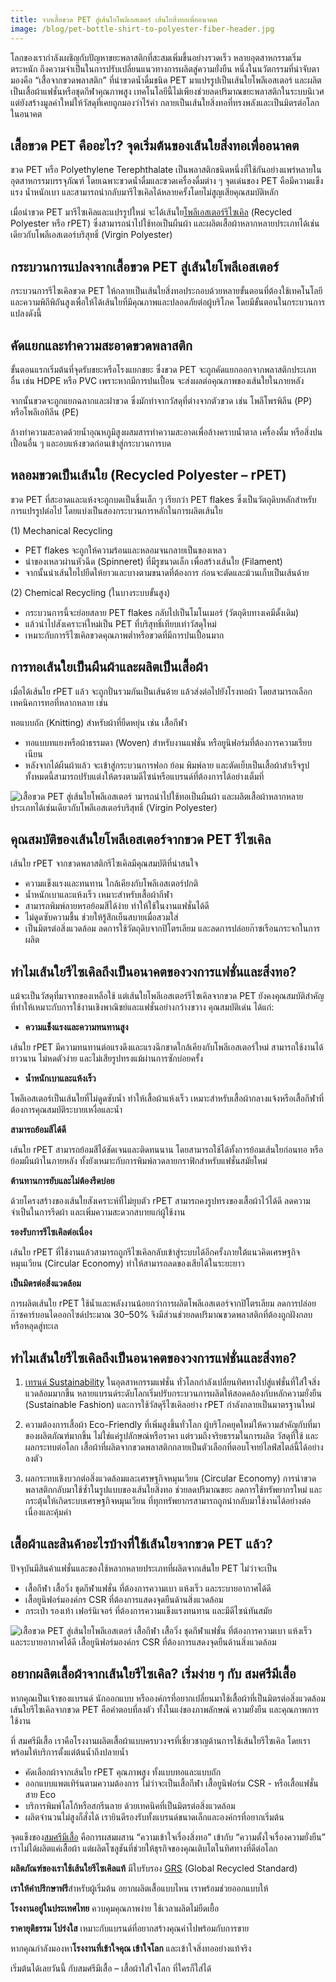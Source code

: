 ```yaml
---
title: จากเสื้อขวด PET สู่เส้นใยโพลีเอสเตอร์ เส้นใยสิ่งทอเพื่ออนาคต
image: /blog/pet-bottle-shirt-to-polyester-fiber-header.jpg
---
```


โลกของเรากำลังเผชิญกับปัญหาขยะพลาสติกที่สะสมเพิ่มขึ้นอย่างรวดเร็ว หลายอุตสาหกรรมเริ่มตระหนัก ถึงความจำเป็นในการปรับเปลี่ยนแนวทางการผลิตสู่ความยั่งยืน หนึ่งในนวัตกรรมที่น่าจับตามองคือ “เสื้อจากขวดพลาสติก” ที่นำขวดน้ำดื่มชนิด PET มาแปรรูปเป็นเส้นใยโพลีเอสเตอร์ และผลิตเป็นเสื้อผ้าแฟชั่นหรือชุดกีฬาคุณภาพสูง เทคโนโลยีนี้ไม่เพียงช่วยลดปริมาณขยะพลาสติกในระบบนิเวศ แต่ยังสร้างมูลค่าใหม่ให้วัสดุที่เคยถูกมองว่าไร้ค่า กลายเป็นเส้นใยสิ่งทอที่ทรงพลังและเป็นมิตรต่อโลกในอนาคต

## เสื้อขวด PET คืออะไร? จุดเริ่มต้นของเส้นใยสิ่งทอเพื่ออนาคต

ขวด PET หรือ Polyethylene Terephthalate เป็นพลาสติกชนิดหนึ่งที่ใช้กันอย่างแพร่หลายในอุตสาหกรรมบรรจุภัณฑ์ โดยเฉพาะขวดน้ำดื่มและขวดเครื่องดื่มต่าง ๆ จุดเด่นของ PET คือมีความแข็งแรง น้ำหนักเบา และสามารถนำกลับมารีไซเคิลได้หลายครั้งโดยไม่สูญเสียคุณสมบัติหลัก 

เมื่อนำขวด PET มารีไซเคิลและแปรรูปใหม่ จะได้เส้นใย[โพลีเอสเตอร์รีไซเคิล](/what-is-polyester-fabric-used-for) (Recycled Polyester หรือ rPET) ซึ่งสามารถนำไปใช้ทอเป็นผืนผ้า และผลิตเสื้อผ้าหลากหลายประเภทได้เช่นเดียวกับโพลีเอสเตอร์บริสุทธิ์ (Virgin Polyester)

## กระบวนการแปลงจากเสื้อขวด PET สู่เส้นใยโพลีเอสเตอร์

กระบวนการรีไซเคิลขวด PET ให้กลายเป็นเส้นใยสิ่งทอประกอบด้วยหลายขั้นตอนที่ต้องใช้เทคโนโลยี และความพิถีพิถันสูงเพื่อให้ได้เส้นใยที่มีคุณภาพและปลอดภัยต่อผู้บริโภค โดยมีขั้นตอนในกระบวนการแปลงดังนี้

## คัดแยกและทำความสะอาดขวดพลาสติก

ขั้นตอนแรกเริ่มต้นที่จุดรับขยะหรือโรงแยกขยะ ซึ่งขวด PET จะถูกคัดแยกออกจากพลาสติกประเภทอื่น เช่น HDPE หรือ PVC เพราะหากมีการปนเปื้อน จะส่งผลต่อคุณภาพของเส้นใยในภายหลัง 

จากนั้นขวดจะถูกแยกฉลากและฝาขวด ซึ่งมักทำจากวัสดุที่ต่างจากตัวขวด เช่น โพลีโพรพิลีน (PP) หรือโพลีเอทิลีน (PE) 

ล้างทำความสะอาดด้วยน้ำอุณหภูมิสูงผสมสารทำความสะอาดเพื่อล้างคราบน้ำตาล เครื่องดื่ม หรือสิ่งปนเปื้อนอื่น ๆ และอบแห้งขวดก่อนเข้าสู่กระบวนการบด

## หลอมขวดเป็นเส้นใย (Recycled Polyester – rPET)

ขวด PET ที่สะอาดและแห้งจะถูกบดเป็นชิ้นเล็ก ๆ เรียกว่า PET flakes ซึ่งเป็นวัตถุดิบหลักสำหรับการแปรรูปต่อไป โดยแบ่งเป็นสองกระบวนการหลักในการผลิตเส้นใย

(1) Mechanical Recycling

- PET flakes จะถูกให้ความร้อนและหลอมจนกลายเป็นของเหลว
- นำของเหลวผ่านหัวฉีด (Spinneret) ที่มีรูขนาดเล็ก เพื่อสร้างเส้นใย (Filament)
- จากนั้นนำเส้นใยไปยืดให้ยาวและบางตามขนาดที่ต้องการ ก่อนจะตัดและม้วนเก็บเป็นเส้นด้าย

(2) Chemical Recycling (ในบางระบบขั้นสูง)

- กระบวนการนี้จะย่อยสลาย PET flakes กลับไปเป็นโมโนเมอร์ (วัตถุดิบทางเคมีดั้งเดิม)
- แล้วนำไปสังเคราะห์ใหม่เป็น PET ที่บริสุทธิ์เทียบเท่าวัสดุใหม่
- เหมาะกับการรีไซเคิลขวดคุณภาพต่ำหรือขวดที่มีการปนเปื้อนมาก

## การทอเส้นใยเป็นผืนผ้าและผลิตเป็นเสื้อผ้า

เมื่อได้เส้นใย rPET แล้ว จะถูกปั่นรวมกันเป็นเส้นด้าย แล้วส่งต่อไปยังโรงทอผ้า โดยสามารถเลือกเทคนิคการทอที่หลากหลาย เช่น

ทอแบบถัก (Knitting) สำหรับผ้าที่ยืดหยุ่น เช่น เสื้อกีฬา
- ทอแบบทแยงหรือผ้าธรรมดา (Woven) สำหรับงานแฟชั่น หรือยูนิฟอร์มที่ต้องการความเรียบเนียน
- หลังจากได้ผืนผ้าแล้ว จะเข้าสู่กระบวนการฟอก ย้อม พิมพ์ลาย และตัดเย็บเป็นเสื้อผ้าสำเร็จรูป ทั้งหมดนี้สามารถปรับแต่งให้ตรงตามดีไซน์หรือแบรนด์ที่ต้องการได้อย่างเต็มที่

![เสื้อขวด PET สู่เส้นใยโพลีเอสเตอร์ ามารถนำไปใช้ทอเป็นผืนผ้า และผลิตเสื้อผ้าหลากหลายประเภทได้เช่นเดียวกับโพลีเอสเตอร์บริสุทธิ์ (Virgin Polyester)](blog/36530.jpg)

## คุณสมบัติของเส้นใยโพลีเอสเตอร์จากขวด PET รีไซเคิล

เส้นใย rPET จากขวดพลาสติกรีไซเคิลมีคุณสมบัติที่น่าสนใจ 

- ความแข็งแรงและทนทาน ใกล้เคียงกับโพลีเอสเตอร์ปกติ
- น้ำหนักเบาและแห้งเร็ว เหมาะสำหรับเสื้อผ้ากีฬา
- สามารถพิมพ์ลายหรอย้อมสีได้ง่าย ทำให้ใช้ในงานแฟชั่นได้ดี
- ไม่ดูดซับความชื้น ช่วยให้รู้สึกเย็นสบายเมื่อสวมใส่
- เป็นมิตรต่อสิ่งแวดล้อม ลดการใช้วัตถุดิบจากปิโตรเลียม และลดการปล่อยก๊าซเรือนกระจกในการผลิต

## ทำไมเส้นใยรีไซเคิลถึงเป็นอนาคตของวงการแฟชั่นและสิ่งทอ?

แม้จะเป็นวัสดุที่มาจากของเหลือใช้ แต่เส้นใยโพลีเอสเตอร์รีไซเคิลจากขวด PET ยังคงคุณสมบัติสำคัญที่ทำให้เหมาะกับการใช้งานเชิงพาณิชย์และแฟชั่นอย่างกว้างขวาง คุณสมบัติเด่น ได้แก่:

- **ความแข็งแรงและความทนทานสูง**

เส้นใย rPET มีความทนทานต่อแรงดึงและแรงฉีกขาดใกล้เคียงกับโพลีเอสเตอร์ใหม่ สามารถใช้งานได้ยาวนาน ไม่หดตัวง่าย และไม่เสียรูปทรงแม้ผ่านการซักบ่อยครั้ง

- **น้ำหนักเบาและแห้งเร็ว**

โพลีเอสเตอร์เป็นเส้นใยที่ไม่ดูดซับน้ำ ทำให้เสื้อผ้าแห้งเร็ว เหมาะสำหรับเสื้อผ้ากลางแจ้งหรือเสื้อกีฬาที่ต้องการคุณสมบัติระบายเหงื่อและน้ำ

**สามารถย้อมสีได้ดี**

เส้นใย rPET สามารถย้อมสีได้ชัดเจนและติดทนนาน โดยสามารถใช้ได้ทั้งการย้อมเส้นใยก่อนทอ หรือย้อมผืนผ้าในภายหลัง ทั้งยังเหมาะกับการพิมพ์ลวดลายกราฟิกสำหรับแฟชั่นสมัยใหม่

**ต้านทานการยับและไม่ต้องรีดบ่อย**

ด้วยโครงสร้างของเส้นใยสังเคราะห์ที่ไม่ยุบตัว rPET สามารถคงรูปทรงของเสื้อผ้าไว้ได้ดี ลดความจำเป็นในการรีดผ้า และเพิ่มความสะดวกสบายแก่ผู้ใช้งาน

**รองรับการรีไซเคิลต่อเนื่อง**

เส้นใย rPET ที่ใช้งานแล้วสามารถถูกรีไซเคิลกลับเข้าสู่ระบบได้อีกครั้งภายใต้แนวคิดเศรษฐกิจหมุนเวียน (Circular Economy) ทำให้สามารถลดของเสียได้ในระยะยาว

**เป็นมิตรต่อสิ่งแวดล้อม**

การผลิตเส้นใย rPET ใช้น้ำและพลังงานน้อยกว่าการผลิตโพลีเอสเตอร์จากปิโตรเลียม ลดการปล่อยก๊าซคาร์บอนไดออกไซด์ประมาณ 30–50% จึงมีส่วนช่วยลดปริมาณขวดพลาสติกที่ต้องถูกฝังกลบหรือหลุดสู่ทะเล

## ทำไมเส้นใยรีไซเคิลถึงเป็นอนาคตของวงการแฟชั่นและสิ่งทอ?

1. [เทรนด์ Sustainability](https://www.scgchemicals.com/th/articles/stories/1701872118?) ในอุตสาหกรรมแฟชั่น
ทั่วโลกกำลังเปลี่ยนทิศทางไปสู่แฟชั่นที่ใส่ใจสิ่งแวดล้อมมากขึ้น หลายแบรนด์ระดับโลกเริ่มปรับกระบวนการผลิตให้สอดคล้องกับหลักความยั่งยืน (Sustainable Fashion) และการใช้วัสดุรีไซเคิลอย่าง rPET กำลังกลายเป็นมาตรฐานใหม่

2. ความต้องการเสื้อผ้า Eco-Friendly ที่เพิ่มสูงขึ้นทั่วโลก
ผู้บริโภคยุคใหม่ให้ความสำคัญกับที่มาของผลิตภัณฑ์มากขึ้น ไม่ใช่แค่รูปลักษณ์หรือราคา แต่รวมถึงจริยธรรมในการผลิต วัสดุที่ใช้ และผลกระทบต่อโลก เสื้อผ้าที่ผลิตจากขวดพลาสติกกลายเป็นตัวเลือกที่ตอบโจทย์ไลฟ์สไตล์นี้ได้อย่างลงตัว

3. ผลกระทบเชิงบวกต่อสิ่งแวดล้อมและเศรษฐกิจหมุนเวียน (Circular Economy)
การนำขวดพลาสติกกลับมาใช้ซ้ำในรูปแบบของเส้นใยสิ่งทอ ช่วยลดปริมาณขยะ ลดการใช้ทรัพยากรใหม่ และกระตุ้นให้เกิดระบบเศรษฐกิจหมุนเวียน ที่ทุกทรัพยากรสามารถถูกนำกลับมาใช้งานได้อย่างต่อเนื่องและคุ้มค่า

## เสื้อผ้าและสินค้าอะไรบ้างที่ใช้เส้นใยจากขวด PET แล้ว?

ปัจจุบันมีสินค้าแฟชั่นและของใช้หลากหลายประเภทที่ผลิตจากเส้นใย PET ไม่ว่าจะเป็น

- เสื้อกีฬา เสื้อวิ่ง ชุดกีฬาแฟชั่น ที่ต้องการความเบา แห้งเร็ว และระบายอากาศได้ดี
- เสื้อยูนิฟอร์มองค์กร CSR ที่ต้องการแสดงจุดยืนด้านสิ่งแวดล้อม
- กระเป๋า รองเท้า เฟอร์นิเจอร์ ที่ต้องการความแข็งแรงทนทาน และมีดีไซน์ทันสมัย

![เสื้อขวด PET สู่เส้นใยโพลีเอสเตอร์ เสื้อกีฬา เสื้อวิ่ง ชุดกีฬาแฟชั่น ที่ต้องการความเบา แห้งเร็ว และระบายอากาศได้ดี  เสื้อยูนิฟอร์มองค์กร CSR ที่ต้องการแสดงจุดยืนด้านสิ่งแวดล้อม](/blog/66788.jpg)

## อยากผลิตเสื้อผ้าจากเส้นใยรีไซเคิล? เริ่มง่าย ๆ กับ สมศรีมีเสื้อ

หากคุณเป็นเจ้าของแบรนด์ นักออกแบบ หรือองค์กรที่อยากเปลี่ยนมาใช้เสื้อผ้าที่เป็นมิตรต่อสิ่งแวดล้อม เส้นใยรีไซเคิลจากขวด PET คือคำตอบที่ลงตัว ทั้งในแง่ของภาพลักษณ์ ความยั่งยืน และคุณภาพการใช้งาน

ที่ สมศรีมีเสื้อ เราคือโรงงานผลิตเสื้อผ้าแบบครบวงจรที่เชี่ยวชาญด้านการใช้เส้นใยรีไซเคิล โดยเราพร้อมให้บริการตั้งแต่ต้นน้ำถึงปลายน้ำ 

- คัดเลือกผ้าจากเส้นใย rPET คุณภาพสูง ทั้งแบบทอและแบบถัก
- ออกแบบแพตเทิร์นตามความต้องการ ไม่ว่าจะเป็นเสื้อกีฬา เสื้อยูนิฟอร์ม CSR - หรือเสื้อแฟชั่นสาย Eco
- บริการพิมพ์โลโก้หรือสกรีนลาย ด้วยเทคนิคที่เป็นมิตรต่อสิ่งแวดล้อม
- ผลิตจำนวนไม่สูงก็สั่งได้ เรายินดีรองรับทั้งแบรนด์ขนาดเล็กและองค์กรที่อยากเริ่มต้น

จุดแข็งของ[สมศรีมีเสื้อ](/somsritshirt.com)
 คือการผสมผสาน “ความเข้าใจเรื่องสิ่งทอ” เข้ากับ “ความตั้งใจเรื่องความยั่งยืน” เราไม่ได้ผลิตแค่เสื้อผ้า แต่ผลิตโซลูชันที่ช่วยให้ธุรกิจของคุณเติบโตในทิศทางที่ดีต่อโลก

 **ผลิตภัณฑ์ของเราใช้เส้นใยรีไซเคิลแท้** มีใบรับรอง [GRS](https://www.ggm.co.th/grs) (Global Recycled Standard)

 **เราให้คำปรึกษาฟรี**สำหรับผู้เริ่มต้น อยากผลิตเสื้อแบบไหน เราพร้อมช่วยออกแบบให้

**โรงงานอยู่ในประเทศไทย** ควบคุมคุณภาพง่าย ใช้เวลาผลิตไม่ยืดเยื้อ

**ราคายุติธรรม โปร่งใส** เหมาะกับแบรนด์ที่อยากสร้างคุณค่าไปพร้อมกับการขาย

หากคุณกำลังมองหา**โรงงานที่เข้าใจคุณ เข้าใจโลก** และเข้าใจสิ่งทออย่างแท้จริง

เริ่มต้นได้เลยวันนี้ กับสมศรีมีเสื้อ – เสื้อผ้าใส่ใจโลก ที่ใครก็ใส่ได้